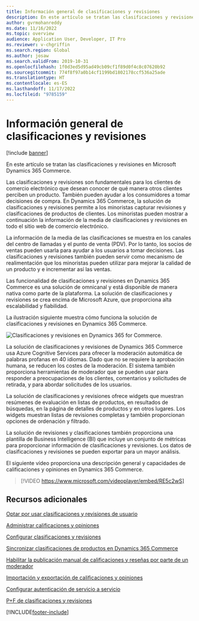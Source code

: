 ```yaml
---
title: Información general de clasificaciones y revisiones
description: En este artículo se tratan las clasificaciones y revisiones en Microsoft Dynamics 365 Commerce.
author: gvrmohanreddy
ms.date: 11/16/2022
ms.topic: overview
audience: Application User, Developer, IT Pro
ms.reviewer: v-chgriffin
ms.search.region: Global
ms.author: josaw
ms.search.validFrom: 2019-10-31
ms.openlocfilehash: 1f0d3ed5d95ad49cb09cf1f89d0f4c8c07620b92
ms.sourcegitcommit: 774f8f97a0b14cf1199bd1802178ccf536a25ade
ms.translationtype: HT
ms.contentlocale: es-ES
ms.lasthandoff: 11/17/2022
ms.locfileid: "9785159"
---
```

# <a name="ratings-and-reviews-overview"></a>Información general de clasificaciones y revisiones

[!include [banner](includes/banner.md)]

En este artículo se tratan las clasificaciones y revisiones en Microsoft Dynamics 365 Commerce.

Las clasificaciones y revisiones son fundamentales para los clientes de comercio electrónico que desean conocer de qué manera otros clientes perciben un producto. También pueden ayudar a los consumidores a tomar decisiones de compra. En Dynamics 365 Commerce, la solución de clasificaciones y revisiones permite a los minoristas capturar revisiones y clasificaciones de productos de clientes. Los minoristas pueden mostrar a continuación la información de la media de clasificaciones y revisiones en todo el sitio web de comercio electrónico.

La información de la media de las clasificaciones se muestra en los canales del centro de llamadas y el punto de venta (PDV). Por lo tanto, los socios de ventas pueden usarla para ayudar a los usuarios a tomar decisiones. Las clasificaciones y revisiones también pueden servir como mecanismo de realimentación que los minoristas pueden utilizar para mejorar la calidad de un producto y e incrementar así las ventas.

Las funcionalidad de clasificaciones y revisiones en Dynamics 365 Commerce es una solución de omnicanal y está disponible de manera nativa como parte de la plataforma. La solución de clasificaciones y revisiones se crea encima de Microsoft Azure, que proporciona alta escalabilidad y fiabilidad.

La ilustración siguiente muestra cómo funciona la solución de clasificaciones y revisiones en Dynamics 365 Commerce.

![Clasificaciones y revisiones en Dynamics 365 for Commerce.](media/Dynamics-365-Commerce-Ratings-and-Reviews-Overview.jpg)

La solución de clasificaciones y revisiones de Dynamics 365 Commerce usa Azure Cognitive Services para ofrecer la moderación automática de palabras profanas en 40 idiomas. Dado que no se requiere la aprobación humana, se reducen los costes de la moderación. El sistema también proporciona herramientas de moderador que se pueden usar para responder a preocupaciones de los clientes, comentarios y solicitudes de retirada, y para abordar solicitudes de los usuarios.

La solución de clasificaciones y revisiones ofrece widgets que muestran resúmenes de evaluación en listas de productos, en resultados de búsquedas, en la página de detalles de productos y en otros lugares. Los widgets muestran listas de revisiones completas y también proporcionan opciones de ordenación y filtrado.

La solución de revisiones y clasificaciones también proporciona una plantilla de Business Intelligence (BI) que incluye un conjunto de métricas para proporcionar información de clasificaciones y revisiones. Los datos de clasificaciones y revisiones se pueden exportar para un mayor análisis.

El siguiente vídeo proporciona una descripción general y capacidades de calificaciones y opiniones en Dynamics 365 Commerce.


> [!VIDEO https://www.microsoft.com/videoplayer/embed/RE5c2wS]

## <a name="additional-resources"></a>Recursos adicionales

[Optar por usar clasificaciones y revisiones de usuario](opt-in-ratings-reviews.md)

[Administrar calificaciones y opiniones](manage-reviews.md)

[Configurar clasificaciones y revisiones](configure-ratings-reviews.md)

[Sincronizar clasificaciones de productos en Dynamics 365 Commerce](sync-product-ratings.md)

[Habilitar la publicación manual de calificaciones y reseñas por parte de un moderador](manual-publish-rating-reviews.md)

[Importación y exportación de calificaciones y opiniones](import-export-reviews.md)

[Configurar autenticación de servicio a servicio](service-to-service-auth.md)

[P+F de clasificaciones y revisiones](ratings-reviews-faq.md)


[!INCLUDE[footer-include](../includes/footer-banner.md)]
